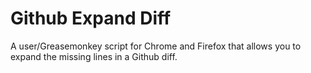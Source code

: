 # Github Expand Diff

A user/Greasemonkey script for Chrome and Firefox that allows you to expand the missing lines in a Github diff.